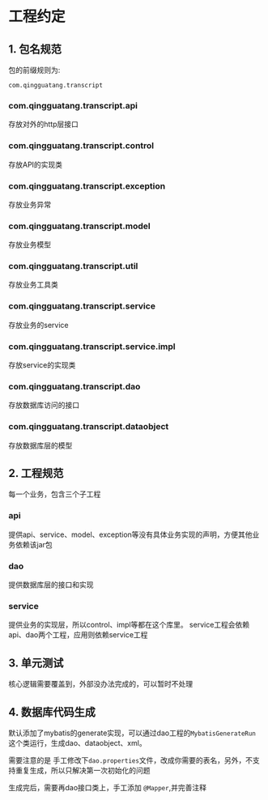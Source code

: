 
# 工程约定

##  1. 包名规范

包的前缀规则为:
```
com.qingguatang.transcript
```


### com.qingguatang.transcript.api
存放对外的http层接口
### com.qingguatang.transcript.control
存放API的实现类

### com.qingguatang.transcript.exception
存放业务异常

### com.qingguatang.transcript.model
存放业务模型

### com.qingguatang.transcript.util
存放业务工具类

### com.qingguatang.transcript.service
存放业务的service

### com.qingguatang.transcript.service.impl
存放service的实现类

### com.qingguatang.transcript.dao
存放数据库访问的接口

### com.qingguatang.transcript.dataobject
存放数据库层的模型


## 2. 工程规范
每一个业务，包含三个子工程

### api
提供api、service、model、exception等没有具体业务实现的声明，方便其他业务依赖该jar包

### dao
提供数据库层的接口和实现

### service
提供业务的实现层，所以control、impl等都在这个库里。 service工程会依赖api、dao两个工程，应用则依赖service工程

## 3. 单元测试
核心逻辑需要覆盖到，外部没办法完成的，可以暂时不处理


## 4. 数据库代码生成
默认添加了mybatis的generate实现，可以通过dao工程的` MybatisGenerateRun ` 这个类运行，生成dao、dataobject、xml。

需要注意的是 手工修改下`dao.properties`文件，改成你需要的表名，另外，不支持重复生成，所以只解决第一次初始化的问题

生成完后，需要再dao接口类上，手工添加 `@Mapper`,并完善注释
